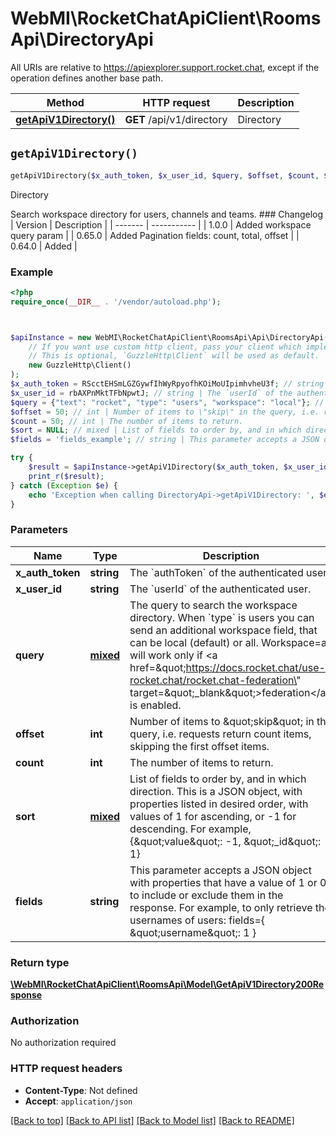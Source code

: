 # WebMI\RocketChatApiClient\RoomsApi\DirectoryApi

All URIs are relative to https://apiexplorer.support.rocket.chat, except if the operation defines another base path.

| Method | HTTP request | Description |
| ------------- | ------------- | ------------- |
| [**getApiV1Directory()**](DirectoryApi.md#getApiV1Directory) | **GET** /api/v1/directory | Directory |


## `getApiV1Directory()`

```php
getApiV1Directory($x_auth_token, $x_user_id, $query, $offset, $count, $sort, $fields): \WebMI\RocketChatApiClient\RoomsApi\Model\GetApiV1Directory200Response
```

Directory

Search workspace directory for users, channels and teams.   ### Changelog | Version | Description | | ------- | ----------- | | 1.0.0   | Added workspace query param | | 0.65.0  | Added Pagination fields: count, total, offset | | 0.64.0  | Added |

### Example

```php
<?php
require_once(__DIR__ . '/vendor/autoload.php');



$apiInstance = new WebMI\RocketChatApiClient\RoomsApi\Api\DirectoryApi(
    // If you want use custom http client, pass your client which implements `GuzzleHttp\ClientInterface`.
    // This is optional, `GuzzleHttp\Client` will be used as default.
    new GuzzleHttp\Client()
);
$x_auth_token = RScctEHSmLGZGywfIhWyRpyofhKOiMoUIpimhvheU3f; // string | The `authToken` of the authenticated user.
$x_user_id = rbAXPnMktTFbNpwtJ; // string | The `userId` of the authenticated user.
$query = {"text": "rocket", "type": "users", "workspace": "local"}; // mixed | The query to search the workspace directory. When `type` is users you can send an additional workspace field, that can be local (default) or all. Workspace=all will work only if <a href=\"https://docs.rocket.chat/use-rocket.chat/rocket.chat-federation\" target=\"_blank\">federation</a> is enabled.
$offset = 50; // int | Number of items to \"skip\" in the query, i.e. requests return count items, skipping the first offset items.
$count = 50; // int | The number of items to return.
$sort = NULL; // mixed | List of fields to order by, and in which direction. This is a JSON object, with properties listed in desired order, with values of 1 for ascending, or -1 for descending. For example, {\"value\": -1, \"_id\": 1}
$fields = 'fields_example'; // string | This parameter accepts a JSON object with properties that have a value of 1 or 0 to include or exclude them in the response. For example, to only retrieve the usernames of users: fields={ \"username\": 1 }

try {
    $result = $apiInstance->getApiV1Directory($x_auth_token, $x_user_id, $query, $offset, $count, $sort, $fields);
    print_r($result);
} catch (Exception $e) {
    echo 'Exception when calling DirectoryApi->getApiV1Directory: ', $e->getMessage(), PHP_EOL;
}
```

### Parameters

| Name | Type | Description  | Notes |
| ------------- | ------------- | ------------- | ------------- |
| **x_auth_token** | **string**| The &#x60;authToken&#x60; of the authenticated user. | |
| **x_user_id** | **string**| The &#x60;userId&#x60; of the authenticated user. | |
| **query** | [**mixed**](../Model/.md)| The query to search the workspace directory. When &#x60;type&#x60; is users you can send an additional workspace field, that can be local (default) or all. Workspace&#x3D;all will work only if &lt;a href&#x3D;\&quot;https://docs.rocket.chat/use-rocket.chat/rocket.chat-federation\&quot; target&#x3D;\&quot;_blank\&quot;&gt;federation&lt;/a&gt; is enabled. | |
| **offset** | **int**| Number of items to \&quot;skip\&quot; in the query, i.e. requests return count items, skipping the first offset items. | [optional] |
| **count** | **int**| The number of items to return. | [optional] |
| **sort** | [**mixed**](../Model/.md)| List of fields to order by, and in which direction. This is a JSON object, with properties listed in desired order, with values of 1 for ascending, or -1 for descending. For example, {\&quot;value\&quot;: -1, \&quot;_id\&quot;: 1} | [optional] |
| **fields** | **string**| This parameter accepts a JSON object with properties that have a value of 1 or 0 to include or exclude them in the response. For example, to only retrieve the usernames of users: fields&#x3D;{ \&quot;username\&quot;: 1 } | [optional] |

### Return type

[**\WebMI\RocketChatApiClient\RoomsApi\Model\GetApiV1Directory200Response**](../Model/GetApiV1Directory200Response.md)

### Authorization

No authorization required

### HTTP request headers

- **Content-Type**: Not defined
- **Accept**: `application/json`

[[Back to top]](#) [[Back to API list]](../../README.md#endpoints)
[[Back to Model list]](../../README.md#models)
[[Back to README]](../../README.md)
